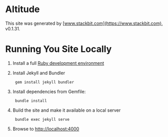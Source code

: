 # Altitude

This site was generated by [www.stackbit.com](https://www.stackbit.com), v0.1.31.


# Running You Site Locally

1. Install a full [Ruby development environment](https://jekyllrb.com/docs/installation/)

2. Install Jekyll and Bundler

        gem install jekyll bundler

3. Install dependencies from Gemfile:

        bundle install

3. Build the site and make it available on a local server

        bundle exec jekyll serve

4. Browse to [http://localhost:4000](http://localhost:4000)
